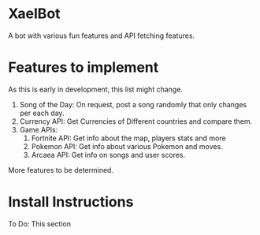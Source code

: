 # XaelBot
A bot with various fun features and API fetching features.
# Features to implement
As this is early in development, this list might change.
1. Song of the Day: On request, post a song randomly that only changes per each day.
2. Currency API: Get Currencies of Different countries and compare them.
3. Game APIs:
    1. Fortnite API: Get info about the map, players stats and more
    2. Pokemon API: Get info about various Pokemon and moves.
    3. Arcaea API: Get info on songs and user scores.

More features to be determined.

# Install Instructions
To Do: This section
